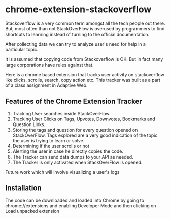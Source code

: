 # chrome-extension-stackoverflow

Stackoverflow is a very common term amongst all the tech people out there. But, most often than not StackOverFlow is overused  by programmers to find shortcuts to learning instead of  turning to the official documentation.

After collecting data we can try to analyze user's need for help in a particular topic.

It is assumed that copying code from Stackoverflow is OK. But in fact many large corporations have rules against that.

Here is a chrome based extension that tracks user activity on stackoverflow like clicks, scrolls, search, copy action etc. This tracker was built as a part of a class assignment in Adaptive Web.

## Features of the Chrome Extension Tracker
1. Tracking User searches inside StackOverFlow.
2. Tracking User Clicks on Tags, Upvotes, Downvotes, Bookmarks and Question Links.
3. Storing the tags and question for every question opened on StackOverFlow. Tags explored are a very good indication of the topic the user is trying to learn or solve.
4. Determining if the user scrolls or not
5. Alerting the user in case he directly copies the code.
6. The Tracker can send data dumps to your API as needed.
7. The Tracker is only activated when  StackOverFlow is opened.

Future work which will involve visualizing a user's logs

## Installation
The code can be downloaded and loaded into Chrome by going to chrome://extensions and enabling Developer Mode and then clicking on Load unpacked extension